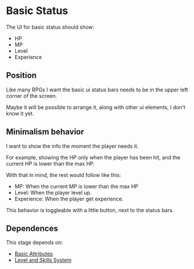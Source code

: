 # Basic Status

The UI for basic status should show:

- HP
- MP
- Level
- Experience

## Position

Like many RPGs I want the basic ui status bars needs to be in the upper left corner of the screen.

Maybe it will be possible to arrange it, along with other ui elements, I don't know it yet.

## Minimalism behavior

I want to show the info the moment the player needs it.

For example, showing the HP only when the player has been hit, and the current HP is lower than the max HP.

With that in mind, the rest would follow like this:

- MP: When the current MP is lower than the max HP
- Level: When the player level up.
- Experience: When the player get experience.

This behavior is toggleable with a little button, next to the status bars.

## Dependences

This stage depends on:

- [Basic Attributes](../basic-attributes.md)
- [Level and Skills System](../basic-attributes.md)